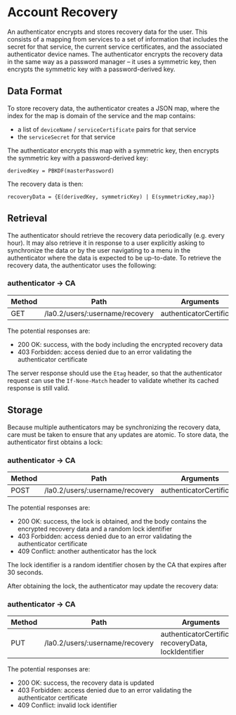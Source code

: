 # Account Recovery

An authenticator encrypts and stores recovery data for the user. This consists
of a mapping from services to a set of information that includes the secret for
that service, the current service certificates, and the associated authenticator
device names. The authenticator encrypts the recovery data in the same way as a
password manager – it uses a symmetric key, then encrypts the symmetric key with
a password-derived key.

## Data Format

To store recovery data, the authenticator creates a JSON map, where the index
for the map is domain of the service and the map contains:

- a list of `deviceName` / `serviceCertificate` pairs for that service
- the `serviceSecret` for that service

The authenticator encrypts this map with a symmetric key, then encrypts the
symmetric key with a password-derived key:

```
derivedKey = PBKDF(masterPassword)
```

The recovery data is then:

```
recoveryData = {E(derivedKey, symmetricKey) | E(symmetricKey,map)}
```

## Retrieval

The authenticator should retrieve the recovery data periodically (e.g. every
hour). It may also retrieve it in response to a user explicitly asking to
synchronize the data or by the user navigating to a menu in the authenticator
where the data is expected to be up-to-date. To retrieve the recovery data, the
authenticator uses the following:

### authenticator -> CA

| Method | Path                            | Arguments                |
| ------ | ------------------------------- | ------------------------ |
| GET    | /la0.2/users/:username/recovery | authenticatorCertificate |

The potential responses are:

- 200 OK: success, with the body including the encrypted recovery data
- 403 Forbidden: access denied due to an error validating the authenticator
  certificate

The server response should use the `Etag` header, so that the authenticator
request can use the `If-None-Match` header to validate whether its cached
response is still valid.

## Storage

Because multiple authenticators may be synchronizing the recovery data, care
must be taken to ensure that any updates are atomic. To store data, the
authenticator first obtains a lock:

### authenticator -> CA

| Method | Path                            | Arguments                |
| ------ | ------------------------------- | ------------------------ |
| POST   | /la0.2/users/:username/recovery | authenticatorCertificate |

The potential responses are:

- 200 OK: success, the lock is obtained, and the body contains the encrypted
  recovery data and a random lock identifier
- 403 Forbidden: access denied due to an error validating the authenticator
  certificate
- 409 Conflict: another authenticator has the lock

The lock identifier is a random identifier chosen by the CA that expires after
30 seconds.

After obtaining the lock, the authenticator may update the recovery data:

### authenticator -> CA

| Method | Path                            | Arguments                                              |
| ------ | ------------------------------- | ------------------------------------------------------ |
| PUT    | /la0.2/users/:username/recovery | authenticatorCertificate, recoveryData, lockIdentifier |

The potential responses are:

- 200 OK: success, the recovery data is updated
- 403 Forbidden: access denied due to an error validating the authenticator
  certificate
- 409 Conflict: invalid lock identifier
